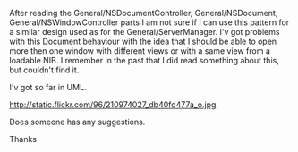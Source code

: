 After reading the General/NSDocumentController, General/NSDocument, General/NSWindowController parts I am not sure if I can use this pattern for a similar design used as for the General/ServerManager. 
I'v got problems with this Document behaviour with the idea that I should be able to open more then one window  with different views or with a same view from a loadable NIB. I remember in the past that I did read something about this, but couldn't find it.

I'v got so far in UML.

http://static.flickr.com/96/210974027_db40fd477a_o.jpg

Does someone has any suggestions.

Thanks